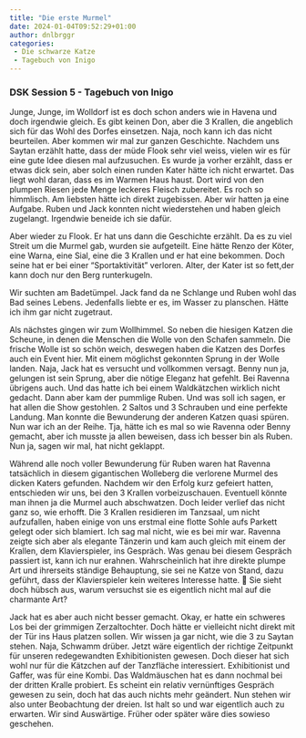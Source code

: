 ```yaml
---
title: "Die erste Murmel"
date: 2024-01-04T09:52:29+01:00
author: dnlbrggr
categories:
 - Die schwarze Katze
 - Tagebuch von Inigo
---
```


### DSK Session 5 - Tagebuch von Inigo

Junge, Junge, im Wolldorf ist es doch schon anders wie in Havena und doch irgendwie gleich. Es gibt keinen Don, aber die 3 Krallen, die angeblich sich für das Wohl des Dorfes einsetzen. Naja, noch kann ich das nicht beurteilen. Aber kommen wir mal zur ganzen Geschichte.
Nachdem uns Saytan erzählt hatte, dass der müde Flook sehr viel weiss, vielen wir es für eine gute Idee diesen mal aufzusuchen. Es wurde ja vorher erzählt, dass er etwas dick sein, aber solch einen runden Kater hätte ich nicht erwartet. Das liegt wohl daran, dass es im Warmen Haus haust. Dort wird von den plumpen Riesen jede Menge leckeres Fleisch zubereitet. Es roch so himmlisch. Am liebsten hätte ich direkt zugebissen. Aber wir hatten ja eine Aufgabe. Ruben und Jack konnten nicht wiederstehen und haben gleich zugelangt. Irgendwie beneide ich sie dafür.

Aber wieder zu Flook. Er hat uns dann die Geschichte erzählt. Da es zu viel Streit um die Murmel gab, wurden sie aufgeteilt. Eine hätte Renzo der Köter, eine Warna, eine Sial, eine die 3 Krallen und er hat eine bekommen. Doch seine hat er bei einer “Sportaktivität” verloren. Alter, der Kater ist so fett,der kann doch nur den Berg runterkugeln.

Wir suchten am Badetümpel. Jack fand da ne Schlange und Ruben wohl das Bad seines Lebens. Jedenfalls liebte er es, im Wasser zu planschen. Hätte ich ihm gar nicht zugetraut. 

Als nächstes gingen wir zum Wollhimmel. So neben die hiesigen Katzen die Scheune, in denen die Menschen die Wolle von den Schafen sammeln. Die frische Wolle ist so schön weich, deswegen haben die Katzen des Dorfes auch ein Event hier. Mit einem möglichst gekonnten Sprung in der Wolle landen. Naja, Jack hat es versucht und vollkommen versagt. Benny nun ja, gelungen ist sein Sprung, aber die nötige Eleganz hat gefehlt. Bei Ravenna übrigens auch. Und das hatte ich bei einem Waldkätzchen wirklich nicht gedacht. Dann aber kam der pummlige Ruben. Und was soll ich sagen, er hat allen die Show gestohlen. 2 Saltos und 3 Schrauben und eine perfekte Landung. Man konnte die Bewunderung der anderen Katzen quasi spüren. Nun war ich an der Reihe. Tja, hätte ich es mal so wie Ravenna oder Benny gemacht, aber ich musste ja allen beweisen, dass ich besser bin als Ruben. Nun ja, sagen wir mal, hat nicht geklappt.

Während alle noch voller Bewunderung für Ruben waren hat Ravenna tatsächlich in diesem gigantischen Wolleberg die verlorene Murmel des dicken Katers gefunden.
Nachdem wir den Erfolg kurz gefeiert hatten, entschieden wir uns, bei den 3 Krallen vorbeizuschauen. Eventuell könnte man ihnen ja die Murmel auch abschwatzen. Doch leider verlief das nicht ganz so, wie erhofft. Die 3 Krallen residieren im Tanzsaal, um nicht aufzufallen, haben einige von uns erstmal eine flotte Sohle aufs Parkett gelegt oder sich blamiert. Ich sag mal nicht, wie es bei mir war. Ravenna zeigte sich aber als elegante Tänzerin und kam auch gleich mit einem der Krallen, dem Klavierspieler, ins Gespräch. Was genau bei diesem Gespräch passiert ist, kann ich nur erahnen. Wahrscheinlich hat ihre direkte plumpe Art und ihrerseits ständige Behauptung, sie sei ne Katze von Stand, dazu geführt, dass der Klavierspieler kein weiteres Interesse hatte. 🙈 Sie sieht doch hübsch aus, warum versuchst sie es eigentlich nicht mal auf die charmante Art?

Jack hat es aber auch nicht besser gemacht. Okay, er hatte ein schweres Los bei der grimmigen Zerzaltochter. Doch hätte er vielleicht nicht direkt mit der Tür ins Haus platzen sollen. Wir wissen ja gar nicht, wie die 3 zu Saytan stehen. Naja, Schwamm drüber. Jetzt wäre eigentlich der richtige Zeitpunkt für unseren redegewandten Exhibitionisten gewesen. Doch dieser hat sich wohl nur für die Kätzchen auf der Tanzfläche interessiert. Exhibitionist und Gaffer, was für eine Kombi. Das Waldmäuschen hat es dann nochmal bei der dritten Kralle probiert. Es scheint ein relativ vernünftiges Gespräch gewesen zu sein, doch hat das auch nichts mehr geändert. Nun stehen wir also unter Beobachtung der dreien. Ist halt so und war eigentlich auch zu erwarten. Wir sind Auswärtige. Früher oder später wäre dies sowieso geschehen.
